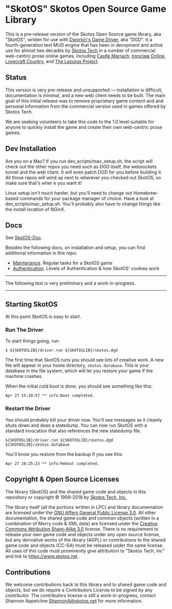 # "SkotOS" Skotos Open Source Game Library

This is a pre-release version of the Skotos Open Source game library, aka "SkotOS", written for use with [Dworkin's Game Driver](https://github.com/dworkin/dgd), aka "DGD". It a fourth-generation text MUD engine that has been in devopment and active use for almost two decades by [Skotos Tech](http://www.skotos.net/) in a number of commercial web-centric prose online games, including [Castle Marrach](http://www.skotos.net/games/marrach/), [Ironclaw Online](http://www.skotos.net/games/ironclaw/), [Lovecraft Country](http://www.lovecraftcountry.com/comic/), and [The Lazurus Project](http://www.lazarus-project.net/). 

## Status

This version is very pre-release and unsupported — installation is difficult, documentation is minimal, and a new web client needs to be built. The main goal of this initial release was to remove proprietary game content and and personal information from the commercial version used in games offered by Skotos Tech.

We are seeking volunteers to take this code to the 1.0 level suitable for anyone to quickly install the game and create their own web-centric prose games.

## Dev Installation

Are you on a Mac? If you run dev_scripts/mac_setup.sh, the script will check out the other repos you need such as DGD itself, the websockets tunnel and the web client. It will even patch DGD for you before building it. All those repos will wind up next to wherever you checked out SkotOS, so make sure that's wher e you want it!

Linux setup isn't much harder, but you'll need to change out Homebrew-based commands for your package manager of choice. Have a look at dev_scripts/mac_setup.sh. You'll probably also have to change things like the install location of NGinX.

## Docs

See [SkotOS-Doc](https://ChatTheatre.github.io/SkotOS-Doc).

Besides the following docs, on installation and setup, you can find additional information in this repo:

* [Maintenance](docs/Maintenance.md). Regular tasks for a SkotOS game
* [Authentication](docs/Authentication.md). Levels of Authentication & how SkotOS' cookies work

----

The following text is very preliminary and a work-in-progress.

----

## Starting SkotOS

At this point SkotOS is easy to start.

### Run The Driver

To start things going, run:

```
$ ${SKOTOSLIB}/driver.run ${SKOTOSLIB}/skotos.dgd
```

The first time that SkotOS runs you should see lots of creative work. A new file will appear in your home directory, `skotos.database`. This is your database in the file system, which will let you restore your game if the machine crashes.

When the initial cold boot is done, you should see something like this:

```
Apr 27 15:10:57 ** info:Boot completed.
```

### Restart the Driver

You should probably kill your driver now. You'll see messages as it cleanly shuts down and does a statedump. You can now run SkotOS with a standard invocation that also references the new statedump file.

```
${SKOTOSLIB}/driver.run ${SKOTOSLIB}/skotos.dgd ${SKOTOSLIB}/skotos.database
```

You'll know you restore from the backup if you see this:

```
Apr 27 16:25:23 ** info:Reboot completed.
```


## Copyright & Open Source Licenses

The library (SkotOS) and the shared game code and objects in this repository or copyright © 1999-2018 by [Skotos Tech, Inc.](https://www.skotos.net) 

The library itself (all the portions written in LPC) and library documentation are licensed under the [GNU Affero General Public License 3.0](https://www.gnu.org/licenses/agpl-3.0.en.html). All other documentation, the shared game code and common objects (written in a combination of Merry code & XML data) are licensed under the [Creative Commons Attribution Share-Alike 3.0](https://creativecommons.org/licenses/by-sa/3.0/deed.en) license. There is no requirement to release your own game code and objects under any open source license, but any derivative works of the library (AGPL) or contributions to the shared game code and objects (CC-SA) must be released under the same license. All uses of this code must prominently give attribution to "Skotos Tech, Inc" and link to https://www.skotos.net .

## Contributions

We welcome contributions back to this library and to shared game code and objects, but we do require a Contributors License to be signed by any contributor. The contributors license is still a work-in-progress, contact Shannon Appelcline <ShannonA@skotos.net> for more information.
